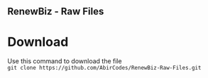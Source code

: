## RenewBiz - Raw Files




# Download
Use this command to download the file<br>
```git clone https://github.com/AbirCodes/RenewBiz-Raw-Files.git```
